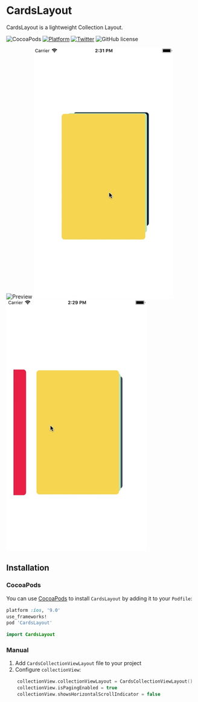 # CardsLayout

CardsLayout is a lightweight Collection Layout.

![CocoaPods](https://img.shields.io/badge/pod-v0.0.1-blue.svg)
[![Platform](https://img.shields.io/badge/platform-iOS-green.svg)]()
[![Twitter](https://img.shields.io/badge/twitter-@__filletofish__-blue.svg?style=flat)](https://twitter.com/_filletofish_)
![GitHub license](https://img.shields.io/badge/license-MIT-blue.svg?style=flat)


![Preview](https://github.com/filletofish/Cards/blob/master/Animation.gif)
![top](/top-align.gif "top")
![center](/center-align.gif "center")

## Installation

### CocoaPods
You can use [CocoaPods](http://cocoapods.org/) to install `CardsLayout` by adding it to your `Podfile`:

```ruby
platform :ios, '9.0'
use_frameworks!
pod 'CardsLayout'
```

``` swift
import CardsLayout
```

### Manual
1. Add `CardsCollectionViewLayout` file to your project
2. Configure `collectionView`:

```swift
    collectionView.collectionViewLayout = CardsCollectionViewLayout()
    collectionView.isPagingEnabled = true
    collectionView.showsHorizontalScrollIndicator = false
```
